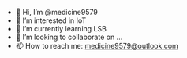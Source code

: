 - 👋 Hi, I’m @medicine9579
- 👀 I’m interested in IoT
- 🌱 I’m currently learning LSB
- 💞️ I’m looking to collaborate on ...
- 📫 How to reach me:  medicine9579@outlook.com

<!---
medicine9579/medicine9579 is a ✨ special ✨ repository because its `README.md` (this file) appears on your GitHub profile.
You can click the Preview link to take a look at your changes.
--->
